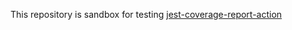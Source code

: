This repository is sandbox for testing [jest-coverage-report-action](https://github.com/ArtiomTr/jest-coverage-report-action)
